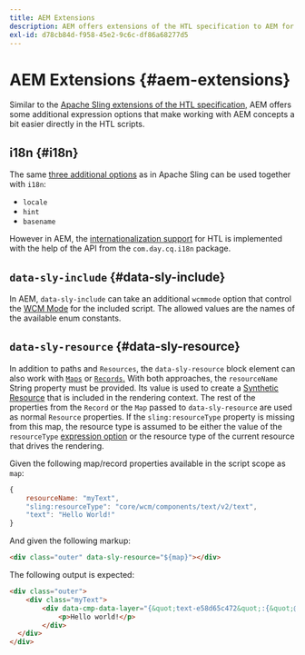 ```yaml
---
title: AEM Extensions
description: AEM offers extensions of the HTL specification to AEM for your convenience as a developer.
exl-id: d78cb84d-f958-45e2-9c6c-df86a68277d5
---
```

# AEM Extensions {#aem-extensions}

Similar to the [Apache Sling extensions of the HTL specification,](https://sling.apache.org/documentation/bundles/scripting/scripting-htl.html#extensions-of-the-htl-specification-1) AEM offers some additional expression options that make working with AEM concepts a bit easier directly in the HTL scripts.

## i18n {#i18n}

The same [three additional options](https://sling.apache.org/documentation/bundles/scripting/scripting-htl.html#i18n) as in Apache Sling can be used together with `i18n`:

* `locale`
* `hint`
* `basename`

However in AEM, the [internationalization support](https://experienceleague.adobe.com/en/docs/experience-manager-65/content/implementing/developing/components/internationalization/i18n-dev) for HTL is implemented with the help of the API from the `com.day.cq.i18n` package.

## `data-sly-include` {#data-sly-include}

In AEM, `data-sly-include` can take an additional `wcmmode` option that control the [WCM Mode](https://developer.adobe.com/experience-manager/reference-materials/cloud-service/javadoc/com/day/cq/wcm/api/WCMMode.html) for the included script. The allowed values are the names of the available enum constants.

## `data-sly-resource` {#data-sly-resource}

In addition to paths and `Resources`, the `data-sly-resource` block element can also work with [`Maps`](https://docs.oracle.com/en/java/javase/11/docs/api/java.base/java/util/Map.html) or [`Records`.](https://github.com/apache/sling-org-apache-sling-scripting-sightly-runtime/blob/master/src/main/java/org/apache/sling/scripting/sightly/Record.java) With both approaches, the `resourceName` String property must be provided. Its value is used to create a [Synthetic Resource](https://www.javadoc.io/doc/org.apache.sling/org.apache.sling.api/latest/org/apache/sling/api/resource/SyntheticResource.html) that is included in the rendering context. The rest of the properties from the `Record` or the `Map` passed to `data-sly-resource` are used as normal `Resource` properties. If the `sling:resourceType` property is missing from this map, the resource type is assumed to be either the value of the `resourceType` [expression option](https://github.com/adobe/htl-spec/blob/1.4/SPECIFICATION.md#229-resource) or the resource type of the current resource that drives the rendering.

Given the following map/record properties available in the script scope as `map`:

```javascript
{
    resourceName: "myText",
    "sling:resourceType": "core/wcm/components/text/v2/text",
    "text": "Hello World!"
}
```

And given the following markup:

```html
<div class="outer" data-sly-resource="${map}"></div>
```

The following output is expected:

```html
<div class="outer">
    <div class="myText">
        <div data-cmp-data-layer="{&quot;text-e58d65c472&quot;:{&quot;@type&quot;:&quot;core/wcm/components/text/v2/text&quot;,&quot;xdm:text&quot;:&quot;<p>Hello world!</p>&quot;}}" id="text-e58d65c472" class="cmp-text">
            <p>Hello world!</p>
        </div>
  </div>
</div>
```
